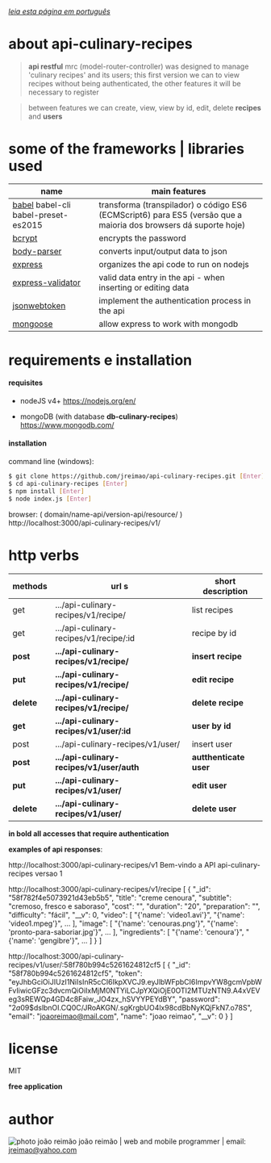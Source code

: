 
###### [leia esta página em português](https://github.com/jreimao/api-culinary-recipes)


# about api-culinary-recipes

  > **api restful** mrc (model-router-controller) was designed to manage 'culinary recipes' and its users; this first version we can to view recipes without being authenticated, the other features it will be necessary to register

  > between features we can create, view, view by id, edit, delete **recipes** and **users**



# some of the frameworks | libraries used

  | name   | main features |
  | ------ | ------ |
  | [babel](https://babeljs.io/) babel-cli babel-preset-es2015 |  transforma (transpilador) o código ES6 (ECMScript6) para ES5 (versão que a maioria dos browsers dá suporte hoje) |
  | [bcrypt](https://www.npmjs.com/package/bcrypt) | encrypts the password |
  | [body-parser](https://www.npmjs.com/package/body-parser) | converts input/output data to json |
  | [express](http://expressjs.com/) | organizes the api code to run on nodejs |
  | [express-validator](https://www.npmjs.com/package/express-validator) | valid data entry in the api - when inserting or editing data |
  | [jsonwebtoken](https://www.npmjs.com/package/jsonwebtoken) | implement the authentication process in the api |
  | [mongoose](http://mongoosejs.com/index.html) | allow express to work with mongodb |



# requirements e installation

#### requisites
  - nodeJS v4+
    https://nodejs.org/en/
    
  - mongoDB (with database **db-culinary-recipes**)
    https://www.mongodb.com/
  

#### installation

  command line (windows):
  ```sh
  $ git clone https://github.com/jreimao/api-culinary-recipes.git [Enter]
  $ cd api-culinary-recipes [Enter]
  $ npm install [Enter]
  $ node index.js [Enter]
  ```

  browser:
  ( domain/name-api/version-api/resource/ )
  http://localhost:3000/api-culinary-recipes/v1/



# http verbs

  | methods    | url s | short description |
  | ------     | ----  | ------            |
  | get        | .../api-culinary-recipes/v1/recipe/       | list recipes |
  | get        | .../api-culinary-recipes/v1/recipe/:id    | recipe by id |
  | **post**   | **.../api-culinary-recipes/v1/recipe/**   | **insert recipe** |
  | **put**    | **.../api-culinary-recipes/v1/recipe/**   | **edit recipe** |
  | **delete** | **.../api-culinary-recipes/v1/recipe/**   | **delete recipe** |
  | **get**    | **.../api-culinary-recipes/v1/user/:id**  | **user by id** |
  | post       | .../api-culinary-recipes/v1/user/         | insert user |
  | **post**   | **.../api-culinary-recipes/v1/user/auth** | **autthenticate user** |
  | **put**    | **.../api-culinary-recipes/v1/user/**     | **edit user** |
  | **delete** | **.../api-culinary-recipes/v1/user/**     | **delete user** |

  **in bold all accesses that require authentication**


  **examples of api responses**:

  http://localhost:3000/api-culinary-recipes/v1
    Bem-vindo a API api-culinary-recipes versao 1

  http://localhost:3000/api-culinary-recipes/v1/recipe
    [
        {
            "_id": "58f782f4e5073921d43eb5b5",
            "title": "creme cenoura",
            "subtitle": "cremoso, fresco e saboraso",
            "cost": "",
            "duration": "20",
            "preparation": "",
            "difficulty": "fácil",
            "__v": 0,
            "video": [ "{'name': 'video1.avi'}",
                "{'name': 'video1.mpeg'}",
                ... ],
            "image": [ "{'name': 'cenouras.png'}",
                "{'name': 'pronto-para-saboriar.jpg'}",
                ... ],
            "ingredients": [ "{'name': 'cenoura'}",
                "{'name': 'gengibre'}",
                ... ]
        }
    ]

  http://localhost:3000/api-culinary-recipes/v1/user/:58f780b994c5261624812cf5
    [
        {
            "_id": "58f780b994c5261624812cf5",
            "token": "eyJhbGciOiJIUzI1NiIsInR5cCI6IkpXVCJ9.eyJlbWFpbCI6ImpvYW8gcmVpbWFvIiwicGFzc3dvcmQiOiIxMjM0NTYiLCJpYXQiOjE0OTI2MTUzNTN9.A4xVEVeg3sREWQp4GD4c8Faiw_JO4zx_hSVYYPEYdBY",
            "password": "$2a$09$dslbnOI.CQ0C/JRoAKGN/.sgKrgbUO4lx98cdBbNyKQjFkN7.o78S",
            "email": "joaoreimao@mail.com",
            "name": "joao reimao",
            "__v": 0
        }
    ]



  # license

  MIT

  **free application**



  # author

  ![photo joão reimão](https://avatars2.githubusercontent.com/u/15116081?v=3&s=75 "joão reimão")
  joão reimão | web and mobile programmer | email: jreimao@yahoo.com
